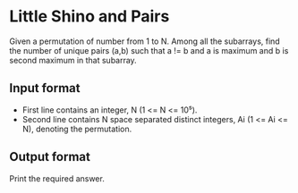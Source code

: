 # Little Shino and Pairs

Given a permutation of number from 1 to N. Among all the subarrays, find the number of unique pairs (a,b) such that a != b and a is maximum and b is second maximum in that subarray.

## Input format

- First line contains an integer, N (1 <= N <= 10⁵).
- Second line contains N space separated distinct integers, Ai (1 <= Ai <= N), denoting the permutation.

## Output format

Print the required answer.
